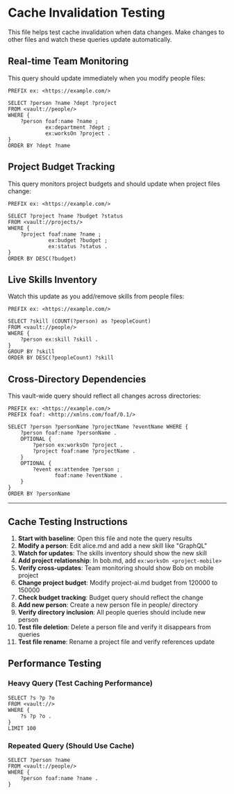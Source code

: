 # Cache Invalidation Testing

This file helps test cache invalidation when data changes. Make changes to other files and watch these queries update automatically.

## Real-time Team Monitoring

This query should update immediately when you modify people files:

```sparql
PREFIX ex: <https://example.com/>

SELECT ?person ?name ?dept ?project 
FROM <vault://people/>
WHERE {
    ?person foaf:name ?name ;
            ex:department ?dept ;
            ex:worksOn ?project .
}
ORDER BY ?dept ?name
```

## Project Budget Tracking

This query monitors project budgets and should update when project files change:

```sparql
PREFIX ex: <https://example.com/>

SELECT ?project ?name ?budget ?status 
FROM <vault://projects/>
WHERE {
    ?project foaf:name ?name ;
             ex:budget ?budget ;
             ex:status ?status .
}
ORDER BY DESC(?budget)
```

## Live Skills Inventory

Watch this update as you add/remove skills from people files:

```sparql
PREFIX ex: <https://example.com/>

SELECT ?skill (COUNT(?person) as ?peopleCount)
FROM <vault://people/>
WHERE {
    ?person ex:skill ?skill .
}
GROUP BY ?skill
ORDER BY DESC(?peopleCount) ?skill
```

## Cross-Directory Dependencies

This vault-wide query should reflect all changes across directories:

```sparql
PREFIX ex: <https://example.com/>
PREFIX foaf: <http://xmlns.com/foaf/0.1/>

SELECT ?person ?personName ?projectName ?eventName WHERE {
    ?person foaf:name ?personName .
    OPTIONAL {
        ?person ex:worksOn ?project .
        ?project foaf:name ?projectName .
    }
    OPTIONAL {
        ?event ex:attendee ?person ;
               foaf:name ?eventName .
    }
}
ORDER BY ?personName
```

---

## Cache Testing Instructions

1. **Start with baseline**: Open this file and note the query results
2. **Modify a person**: Edit alice.md and add a new skill like "GraphQL"
3. **Watch for updates**: The skills inventory should show the new skill
4. **Add project relationship**: In bob.md, add `ex:worksOn <project-mobile>`
5. **Verify cross-updates**: Team monitoring should show Bob on mobile project
6. **Change project budget**: Modify project-ai.md budget from 120000 to 150000
7. **Check budget tracking**: Budget query should reflect the change
8. **Add new person**: Create a new person file in people/ directory
9. **Verify directory inclusion**: All people queries should include new person
10. **Test file deletion**: Delete a person file and verify it disappears from queries
11. **Test file rename**: Rename a project file and verify references update

## Performance Testing

### Heavy Query (Test Caching Performance)
```sparql
SELECT ?s ?p ?o 
FROM <vault://>
WHERE {
    ?s ?p ?o .
}
LIMIT 100
```

### Repeated Query (Should Use Cache)
```sparql
SELECT ?person ?name 
FROM <vault://people/>
WHERE {
    ?person foaf:name ?name .
}
```
